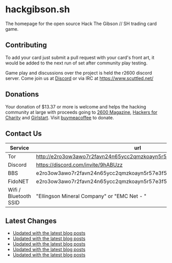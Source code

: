 # hackgibson.sh
The homepage for the open source Hack The Gibson // SH trading card game.


## Contributing

To add your card just submit a pull request with your card's front art, it would be added to the next run of set after community play testing.

Game play and discussions over the project is held the r2600 discord server. Come join us at [Discord](https://discord.com/invite/9hABUzz) or via IRC at https://www.scuttled.net/


## Donations

Your donation of $13.37 or more is welcome and helps the hacking community at large with proceeds going to [2600 Magazine](https://2600.com/), [Hackers for Charity](https://hackersforcharity.org) and [Girlstart](https://girlstart.org).  Visit [buymeacoffee](https://www.buymeacoffee.com/hackgibson.sh) to donate.


## Contact Us

Service | url
-|-
Tor | http://e2ro3ow3awo7r2favn24n65ycc2qmzkoayn5r57e3f56nvjwdcgg32ad.onion
Discord | https://discord.com/invite/9hABUzz
BBS | e2ro3ow3awo7r2favn24n65ycc2qmzkoayn5r57e3f56nvjwdcgg32ad.onion:23
FidoNET | e2ro3ow3awo7r2favn24n65ycc2qmzkoayn5r57e3f56nvjwdcgg32ad.onion:24554
Wifi / Bluetooth SSID | "Ellingson Mineral Company" or "EMC Net - <fidonet address>"

## Latest Changes
<!-- BLOG-POST-LIST:START -->
- [Updated with the latest blog posts](https://github.com/DFW2600/hackgibson.sh/commit/ad4f3c7607b9cbd131a6fc9c40d494a4dfe90d2a)
- [Updated with the latest blog posts](https://github.com/DFW2600/hackgibson.sh/commit/5f54f5aad88de1f6c8b31a814bc0a3d22acb785d)
- [Updated with the latest blog posts](https://github.com/DFW2600/hackgibson.sh/commit/f35fc598f0e37db7f0d91f0ae92c2b0409451256)
- [Updated with the latest blog posts](https://github.com/DFW2600/hackgibson.sh/commit/9706c5bf5f2d8a058b2cc1e2fc56123544ec2aff)
- [Updated with the latest blog posts](https://github.com/DFW2600/hackgibson.sh/commit/b395e3bea0babcfc64674f670114dc5fc49de693)
<!-- BLOG-POST-LIST:END -->
